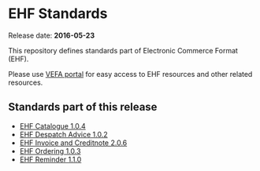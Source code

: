 # EHF Standards

Release date: **2016-05-23**

This repository defines standards part of Electronic Commerce Format (EHF).

Please use [VEFA portal](https://vefa.difi.no/) for easy access to EHF resources and other related resources.


## Standards part of this release

* [EHF Catalogue 1.0.4](https://vefa.difi.no/ehf/standard/ehf-catalogue-1.0.4/)
* [EHF Despatch Advice 1.0.2](https://vefa.difi.no/ehf/standard/ehf-despatch-advice-1.0.2/)
* [EHF Invoice and Creditnote 2.0.6](https://vefa.difi.no/ehf/standard/ehf-invoice-and-creditnote-2.0.6/)
* [EHF Ordering 1.0.3](https://vefa.difi.no/ehf/standard/ehf-ordering-1.0.3/)
* [EHF Reminder 1.1.0](https://vefa.difi.no/ehf/standard/ehf-reminder-1.1.0/)
